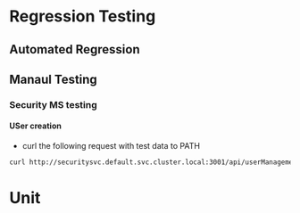 # Regression Testing

## Automated Regression

## Manaul Testing

### Security MS testing
#### USer creation

* curl the following request with test data to PATH

```bash
curl http://securitysvc.default.svc.cluster.local:3001/api/userManagement/v1/register
```


# Unit

